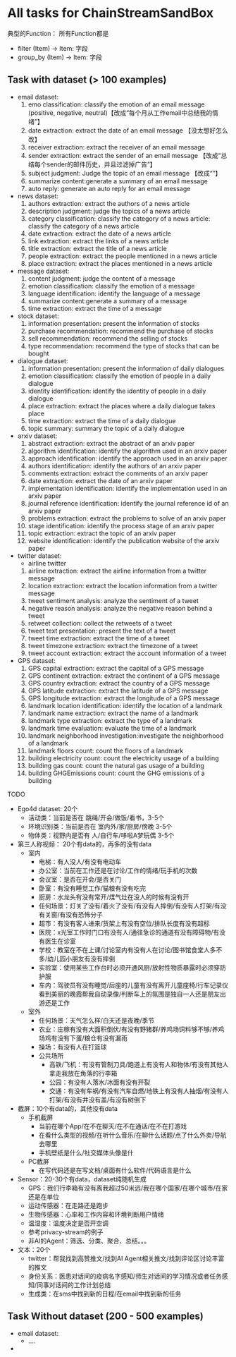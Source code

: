 # All tasks for ChainStreamSandBox

典型的Function：
所有Function都是
- filter (Item) -> Item: 字段 
- group_by (Item) -> Item: 字段 

## Task with dataset (> 100 examples)

- email dataset:
  1. emo classification: classify the emotion of an email message (positive, negative, neutral)【改成“每个月从工作email中总结我的情绪”】
  2. date extraction: extract the date of an email message 【没太想好怎么改】
  3. receiver extraction: extract the receiver of an email message 
  4. sender extraction: extract the sender of an email message 【改成“总结每个sender的邮件历史，并且过滤掉广告”】
  5. subject judgment: Judge the topic of an email message 【改成“”】
  6. summarize content:generate a summary of an email message
  7. auto reply: generate an auto reply for an email message
- news dataset:
  1. authors extraction: extract the authors of a news article
  2. description judgment: judge the topics of a news article
  3. category classification: classify the category of a news article: classify the category of a news article
  4. date extraction: extract the date of a news article
  5. link extraction: extract the links of a news article
  6. title extraction: extract the title of a news article
  7. people extraction: extract the people mentioned in a news article
  8. place extraction: extract the places mentioned in a news article
- message dataset:
  1. content judgment: judge the content of a message
  2. emotion classification: classify the emotion of a message
  3. language identification: identify the language of a message
  4. summarize content:generate a summary of a message
  5. time extraction: extract the time of a message
- stock dataset:
  1. information presentation: present the information of stocks
  2. purchase recommendation: recommend the purchase of stocks
  3. sell recommendation: recommend the selling of stocks
  4. type recommendation: recommend the type of stocks that can be bought
- dialogue dataset:
  1. information presentation: present the information of daily dialogues
  2. emotion classification: classify the emotion of people in a daily dialogue
  3. identity identification: identify the identity of people in a daily dialogue
  4. place extraction: extract the places where a daily dialogue takes place
  5. time extraction: extract the time of a daily dialogue
  6. topic summary: summary the topic of a daily dialogue
- arxiv dataset:
  1. abstract extraction: extract the abstract of an arxiv paper
  2. algorithm identification: identify the algorithm used in an arxiv paper
  3. approach identification: identify the approach used in an arxiv paper
  4. authors identification: identify the authors of an arxiv paper
  5. comments extraction: extract the comments of an arxiv paper
  6. date extraction: extract the date of an arxiv paper
  7. implementation identification: identify the implementation used in an arxiv paper
  8. journal reference identification: identify the journal reference id of an arxiv paper
  9. problems extraction: extract the problems to solve of an arxiv paper
  10. stage identification: identify the process stage of an arxiv paper
  11. topic extraction: extract the topic of an arxiv paper
  12. website identification: identify the publication website of the arxiv paper
- twitter dataset:
  - airline twitter
  1. airline extraction: extract  the airline information from a twitter message
  2. location extraction: extract the location information from a twitter message
  3. tweet sentiment analysis: analyze the sentiment of a tweet
  4. negative reason analysis: analyze the negative reason behind a tweet
  5. retweet collection:  collect the retweets of a tweet
  6. tweet text presentation: present the text of a tweet
  7. tweet time extraction: extract the time of a tweet
  8. tweet timezone extraction: extract the timezone of a tweet
  9. tweet account extraction: extract the account information of a tweet
- GPS dataset:
  1. GPS capital extraction: extract the capital of a GPS message
  2. GPS continent extraction: extract the continent of a GPS message
  3. GPS country extraction: extract the country of a GPS message
  4. GPS latitude extraction: extract the latitude of a GPS message
  5. GPS longitude extraction: extract the longitude of a GPS message
  6. landmark location identification: identify  the location of a landmark
  7. landmark name extraction: extract the name of a landmark
  8. landmark type extraction: extract the type of a landmark
  9. landmark time evaluation: evaluate the time of a landmark
  10. landmark neighborhood investigation:investigate the neighborhood of a landmark
  11. landmark floors count: count the floors of a landmark
  12. building electricity count: count the electricity usage of a building
  13. building gas count: count the natural gas usage of a building
  14. building GHGEmissions count: count the GHG emissions of a building

TODO
- Ego4d dataset: 20个
  - 活动类：当前是否在 跳绳/开会/做饭/看书，3-5个
  - 环境识别类：当前是否在 室内外/家/厨房/傍晚 3-5个
  - 物体类：视野内是否有 人/自行车/哆啦A梦玩偶 3-5个
- 第三人称视频： 20个有data的，再多的没有data
  - 室内
    - 电梯：有人没人/有没有电动车
    - 办公室：当前在工作还是在讨论/工作的情绪/玩手机的次数
    - 会议室：是否在开会/是否关门
    - 卧室：有没有睡觉工作/猫粮有没有吃完
    - 厨房：水龙头有没有常开/煤气灶在没人的时候有没有开
    - 任何场景：灯关了没有/着火了没有/有没有人摔倒/有没有人打架/有没有关窗/有没有恐怖分子
    - 超市：有没有客人进来/货架上有没有空位/排队长度有没有超标
    - 医院：x光室工作时门口有没有人/通往急诊的通道有没有障碍物/有没有医生在诊室
    - 学校：教室在不在上课/讨论室内有没有人在讨论/图书馆食堂人多不多/幼儿园小朋友有没有摔倒
    - 实验室：使用某些工作台时必须开通风厨/放射性物质暴露时必须穿防护服
    - 车内：驾驶员有没有睡觉/后座的儿童有没有离开儿童座椅/行车记录仪看到美丽的晚霞帮我自动录像/判断车上的氛围是独自一人还是朋友出游还是工作
  - 室外
    - 任何场景：天气怎么样/白天还是夜晚/季节
    - 农业：庄稼有没有大面积倒伏/有没有野猪群/养鸡场饲料够不够/养鸡场鸡有没有下蛋/粮仓有没有漏雨
    - 操场：有没有人在打篮球
    - 公共场所
      - 高铁/飞机：有没有管制刀具/跑道上有没有人和物体/有没有其他人拿走我放在角落的行李箱
      - 公园：有没有人落水/冰面有没有开裂
      - 交通：有没有车祸/有没有汽车自燃/地铁上有没有人抽烟/有没有人打架/有没有井没有盖/有没有树倒下
- 截屏：10个有data的，其他没有data
  - 手机截屏
    - 当前在哪个App/在不在聊天/在不在通话/在不在打游戏
    - 在看什么类型的视频/在听什么音乐/在聊什么话题/点了什么外卖/导航去哪里
    - 手机壁纸是什么/社交媒体头像是什
  - PC截屏
    - 在写代码还是在写文档/桌面有什么软件/代码语言是什么
- Sensor：20-30个有data，dataset纯随机生成
  - GPS：我们行李箱有没有离我超过50米远/我在哪个国家/在哪个城市/在家还是在单位
  - 运动传感器：在走路还是跑步
  - 生物传感器：心率和工作内容和环境判断用户情绪
  - 温湿度：温度决定是否开空调
  - 参考privacy-stream的例子
  - 非AI的Agent：筛选、分类、聚合、总结。。。
- 文本：20个
  - twitter：帮我找到高赞推文/找到AI Agent相关推文/找到评论区讨论丰富的推文
  - 身份关系：医患对话间的疫病名字感知/师生对话间的学习情况或者任务感知/同事对话间的工作计划总结
  - 生成类：在sms中找到新的日程/在email中找到新的任务

## Task Without dataset (200 - 500 examples)

- email dataset:
  - ....
- 